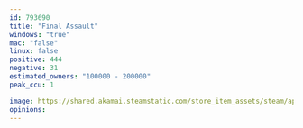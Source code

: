 ```yaml
---
id: 793690
title: "Final Assault"
windows: "true"
mac: "false"
linux: false
positive: 444
negative: 31
estimated_owners: "100000 - 200000"
peak_ccu: 1

image: https://shared.akamai.steamstatic.com/store_item_assets/steam/apps/793690/header.jpg?t=1613069467
opinions:
---
```

